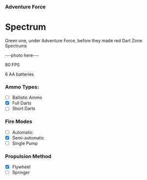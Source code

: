 ### Adventure Force
# Spectrum

Green one, under Adventure Force, before they made red Dart Zone Spectrums

---photo here---

80 FPS

6 AA batteries

### Ammo Types:
- [ ] Ballistic Ammo
- [x] Full Darts
- [ ] Short Darts

### Fire Modes
- [ ] Automatic
- [x] Semi-automatic
- [ ] Single Pump

### Propulsion Method
- [x] Flywheel
- [ ] Springer
